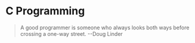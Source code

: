 # C Programming

> A good programmer is someone who always looks both ways before crossing a one-way street. 
> --Doug Linder


